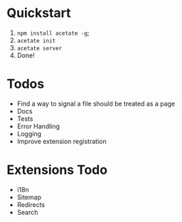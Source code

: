 # Quickstart

1. `npm install acetate -g`;
2. `acetate init`
3. `acetate server`
4. Done!

# 


# Todos

* Find a way to signal a file should be treated as a page
* Docs
* Tests
* Error Handling
* Logging
* Improve extension registration

# Extensions Todo

* i18n
* Sitemap
* Redirects
* Search